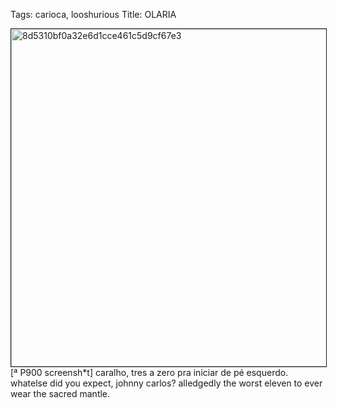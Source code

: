Tags: carioca, looshurious
Title: OLARIA
  
<p><img src="https://objects.hbvu.su/blotpix/looshurious/IMG_638431162.jpeg" width=540 height=540 alt="8d5310bf0a32e6d1cce461c5d9cf67e3" border=1>
[ª P900 screensh*t] caralho, tres a zero pra iniciar de pé esquerdo. whatelse did you expect, johnny carlos? alledgedly the worst eleven to ever wear the sacred mantle.